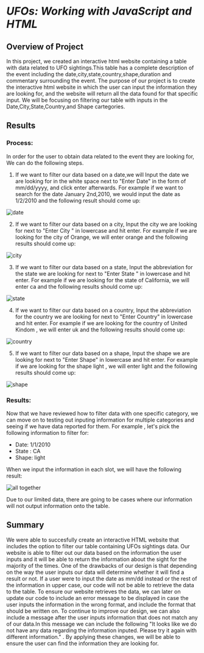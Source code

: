 # ***UFOs: Working with JavaScript and HTML***

## Overview of Project

In this project, we created an interactive html website containing a table with data related to UFO sightings.This table has a complete description of the event including the date,city,state,country,shape,duration and commentary surrounding the event. The purpose of our project is to create the interactive html website in which the user can input the information they are looking for, and the website will return all the data found for that specific input. We will be focusing on filtering our table with inputs in the Date,City,State,Country,and Shape cartegories.

## Results

### Process:

In order for the user to obtain data related to the event they are looking for, We can do the following steps.

1. If we want to filter our data based on a date,we will Input the date we are looking for in the white space next to "Enter Date" in the form of mm/dd/yyyy, and click enter afterwards. For example if we want to search for the date January 2nd,2010, we would input the date as 1/2/2010 and the following result should come up:

![date](https://user-images.githubusercontent.com/111034667/202378206-09e58539-a7bf-437b-9794-e6bc39cc05d3.png)

2. If we want to filter our data based on a  city, Input the city we are looking for next to "Enter City " in lowercase and hit enter. For example if we are looking for the city of Orange, we will enter orange and the following results should come up: 

![city](https://user-images.githubusercontent.com/111034667/202378853-e9e332c6-fe8e-48fc-893b-f20db20d199c.png)

3. If we want to filter our data based on a state, Input the abbreviation for the state we are looking for next to "Enter State " in lowercase and hit enter. For example if we are looking for the state of California, we will enter ca and the following results should come up: 

![state](https://user-images.githubusercontent.com/111034667/202379563-307452c9-2745-4e75-af92-2730741f74f8.png)

4. If we want to filter our data based on a country, Input the abbreviation for the country we are looking for next to "Enter Country" in lowercase and hit enter. For example if we are looking for the country of United Kindom , we will enter uk and the following results should come up: 

![country](https://user-images.githubusercontent.com/111034667/202380042-f8c7708a-af48-4279-a4c2-e38c0acbb4c5.png)

5. If we want to filter our data based on a shape, Input the shape we are looking for next to "Enter Shape" in lowercase and hit enter. For example if we are looking for the shape light , we will enter light and the following results should come up: 

![shape](https://user-images.githubusercontent.com/111034667/202380507-108ab255-a6f1-4d4f-b90b-1125e2b321a0.png)

### Results:

Now that we have reviewed how to filter data with one specific category, we can move on to testing out inputing information for multiple categories and seeing if we have data reported for them. For example , let's pick the following information to filter for:

- Date: 1/1/2010
- State : CA
- Shape: light

When we input the information in each slot, we will have the following result:

![all together](https://user-images.githubusercontent.com/111034667/202381999-a5922383-e9d8-4938-b33c-107d94c190bc.png)

Due to our limited data, there are going to be cases where our information will not output information onto the table.

## Summary

We were able to succesfully create an interactive HTML website that includes the option to filter our table containing UFOs sightings data. Our website is able to filter out our data based on the information the user inputs and it will be able to return the information about the sight for the majority of the times. One of the drawbacks of our design is that depending on the way the user inputs our data will determine whether it will find a result or not. If a user were to input the date as mm/dd instead or the rest of the information in upper case, our code will not be able to retrieve the data to the table. To ensure our website retrieves the data, we can later on update our code to include an error message to be displayed in case the user inputs the information in the wrong format, and include the format that should be written on. To continue to improve our design, we can also include a message after the user inputs information that does not match any of our data.In this message we can include the following "It looks like we do not have any data regarding the information inputed. Please try it again with different information." . By applying these changes, we will be able to ensure the user can find the information they are looking for.

